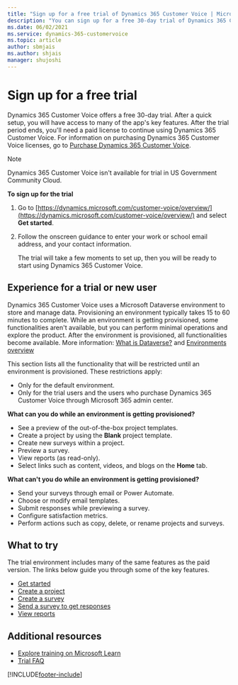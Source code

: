 ```yaml
---
title: "Sign up for a free trial of Dynamics 365 Customer Voice | MicrosoftDocs"
description: "You can sign up for a free 30-day trial of Dynamics 365 Customer Voice. This topic explains how to sign up for Dynamics 365 Customer Voice trial."
ms.date: 06/02/2021
ms.service: dynamics-365-customervoice
ms.topic: article
author: sbmjais
ms.author: shjais
manager: shujoshi
---
```


# Sign up for a free trial

Dynamics 365 Customer Voice offers a free 30-day trial. After a quick setup, you will have access to many of the app's key features. After the trial period ends, you'll need a paid license to continue using Dynamics 365 Customer Voice. For information on purchasing Dynamics 365 Customer Voice licenses, go to [Purchase Dynamics 365 Customer Voice](purchase.md).

> [!NOTE]
> Dynamics 365 Customer Voice isn't available for trial in US Government Community Cloud.

**To sign up for the trial**

1. Go to [https://dynamics.microsoft.com/customer-voice/overview/](https://dynamics.microsoft.com/customer-voice/overview/) and select **Get started**.

2. Follow the onscreen guidance to enter your work or school email address, and your contact information.

   The trial will take a few moments to set up, then you will be ready to start using Dynamics 365 Customer Voice.


## Experience for a trial or new user

Dynamics 365 Customer Voice uses a Microsoft Dataverse environment to store and manage data. Provisioning an environment typically takes 15 to 60 minutes to complete. While an environment is getting provisioned, some functionalities aren't available, but you can perform minimal operations and explore the product. After the environment is provisioned, all functionalities become available. More information: [What is Dataverse?](/powerapps/maker/common-data-service/data-platform-intro) and [Environments overview](/power-platform/admin/environments-overview)

This section lists all the functionality that will be restricted until an environment is provisioned. These restrictions apply:

- Only for the default environment.
- Only for the trial users and the users who purchase Dynamics 365 Customer Voice through Microsoft 365 admin center.

**What can you do while an environment is getting provisioned?**

- See a preview of the out-of-the-box project templates.
- Create a project by using the **Blank** project template.
- Create new surveys within a project.
- Preview a survey.
- View reports (as read-only).
- Select links such as content, videos, and blogs on the **Home** tab.

**What can't you do while an environment is getting provisioned?**

- Send your surveys through email or Power Automate.
- Choose or modify email templates.
- Submit responses while previewing a survey.
- Configure satisfaction metrics.
- Perform actions such as copy, delete, or rename projects and surveys.

## What to try

The trial environment includes many of the same features as the paid version. The links below guide you through some of the key features.

- [Get started](about.md)
- [Create a project](create-project.md)
- [Create a survey](create-survey.md)
- [Send a survey to get responses](send-survey.md)
- [View reports](about-reports.md)

## Additional resources

- [Explore training on Microsoft Learn](/learn/browse/?expanded=dynamics-365&products=customer-voice&resource_type=learning%20path)
- [Trial FAQ](trial-faq.md)



[!INCLUDE[footer-include](includes/footer-banner.md)]
